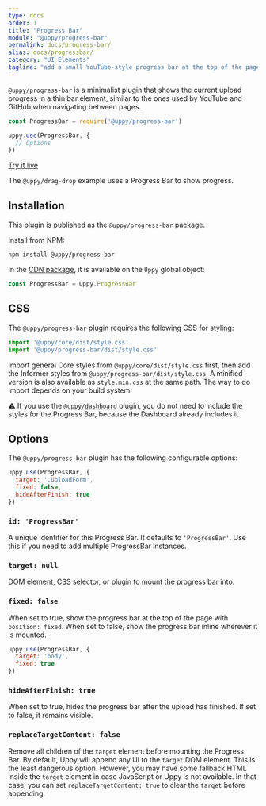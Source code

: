 ```yaml
---
type: docs
order: 1
title: "Progress Bar"
module: "@uppy/progress-bar"
permalink: docs/progress-bar/
alias: docs/progressbar/
category: "UI Elements"
tagline: "add a small YouTube-style progress bar at the top of the page"
---
```


`@uppy/progress-bar` is a minimalist plugin that shows the current upload progress in a thin bar element, similar to the ones used by YouTube and GitHub when navigating between pages.

```js
const ProgressBar = require('@uppy/progress-bar')

uppy.use(ProgressBar, {
  // Options
})
```

<a class="TryButton" href="/examples/dragdrop/">Try it live</a>

The `@uppy/drag-drop` example uses a Progress Bar to show progress.

## Installation

This plugin is published as the `@uppy/progress-bar` package.

Install from NPM:

```shell
npm install @uppy/progress-bar
```

In the [CDN package](/docs/#With-a-script-tag), it is available on the `Uppy` global object:

```js
const ProgressBar = Uppy.ProgressBar
```

## CSS

The `@uppy/progress-bar` plugin requires the following CSS for styling:

```js
import '@uppy/core/dist/style.css'
import '@uppy/progress-bar/dist/style.css'
```

Import general Core styles from `@uppy/core/dist/style.css` first, then add the Informer styles from `@uppy/progress-bar/dist/style.css`. A minified version is also available as `style.min.css` at the same path. The way to do import depends on your build system.

⚠️ If you use the [`@uppy/dashboard`](/docs/dashboard) plugin, you do not need to include the styles for the Progress Bar, because the Dashboard already includes it.

## Options

The `@uppy/progress-bar` plugin has the following configurable options:

```js
uppy.use(ProgressBar, {
  target: '.UploadForm',
  fixed: false,
  hideAfterFinish: true
})
```

### `id: 'ProgressBar'`

A unique identifier for this Progress Bar. It defaults to `'ProgressBar'`. Use this if you need to add multiple ProgressBar instances.

### `target: null`

DOM element, CSS selector, or plugin to mount the progress bar into.

### `fixed: false`

When set to true, show the progress bar at the top of the page with `position: fixed`. When set to false, show the progress bar inline wherever it is mounted.

```js
uppy.use(ProgressBar, {
  target: 'body',
  fixed: true
})
```

### `hideAfterFinish: true`

When set to true, hides the progress bar after the upload has finished. If set to false, it remains visible.

### `replaceTargetContent: false`

Remove all children of the `target` element before mounting the Progress Bar. By default, Uppy will append any UI to the `target` DOM element. This is the least dangerous option. However, you may have some fallback HTML inside the `target` element in case JavaScript or Uppy is not available. In that case, you can set `replaceTargetContent: true` to clear the `target` before appending.
